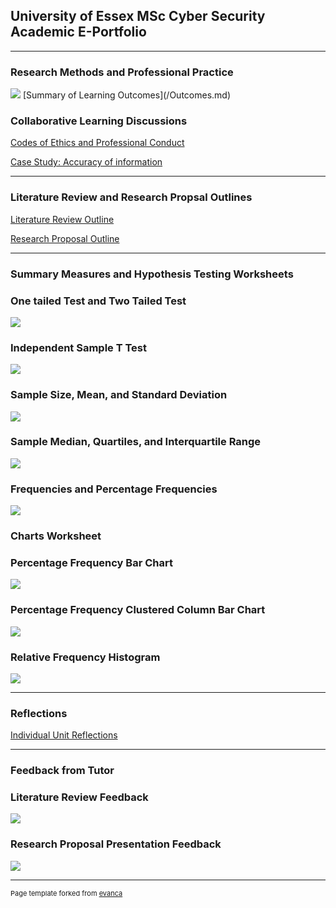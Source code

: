 ## University of Essex MSc Cyber Security Academic E-Portfolio

---

### Research Methods and Professional Practice ###  
<img src="images/network-security.jpeg"/>
[Summary of Learning Outcomes](/Outcomes.md)

### Collaborative Learning Discussions ### 
[Codes of Ethics and Professional Conduct](/disc1.md)


[Case Study: Accuracy of information](/scan.md)





---

### Literature Review and Research Propsal Outlines ###

[Literature Review Outline](/evaluation.md)


[Research Proposal Outline](/design.md)

---

### Summary Measures and Hypothesis Testing Worksheets ###

### One tailed Test and Two Tailed Test ###
<img src="images/onetwotailedtest .jpeg"/>




### Independent Sample T Test ###
<img src="images/independent.jpeg"/>



### Sample Size, Mean, and Standard Deviation ###
<img src="images/samplesize.jpeg"/>



### Sample Median, Quartiles, and Interquartile Range ###
<img src="images/samplemedian.jpeg"/>




### Frequencies and Percentage Frequencies ###
<img src="images/frequencies.jpeg"/>














### Charts Worksheet ###





### Percentage Frequency Bar Chart ###
<img src="images/percentagefreqbar.jpeg"/>



### Percentage Frequency Clustered Column Bar Chart ###
<img src="images/percentagefreqclustered.jpeg"/>





### Relative Frequency Histogram ###
<img src="images/relativefreqhist.jpeg"/>











---

### Reflections  ###

[Individual Unit Reflections](/exec.md)

---

### Feedback from Tutor  ###

### Literature Review Feedback  ###
<img src="images/litrevfeed.jpeg"/>




### Research Proposal Presentation Feedback  ###
<img src="images/researchfeed.jpeg"/>

































---
<p style="font-size:11px">Page template forked from <a href="https://github.com/evanca/quick-portfolio">evanca</a></p>
<!-- Remove above link if you don't want to attibute -->
